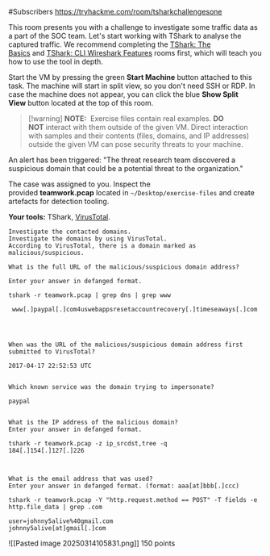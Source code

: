 
#Subscribers 
https://tryhackme.com/room/tsharkchallengesone


This room presents you with a challenge to investigate some traffic data as a part of the SOC team. Let's start working with TShark to analyse the captured traffic. We recommend completing the [TShark: The Basics](https://tryhackme.com/room/tsharkthebasics) and [TShark: CLI Wireshark Features](https://tryhackme.com/room/tsharkcliwiresharkfeatures) rooms first, which will teach you how to use the tool in depth. 

Start the VM by pressing the green **Start Machine** button attached to this task. The machine will start in split view, so you don't need SSH or RDP. In case the machine does not appear, you can click the blue **Show Split View** button located at the top of this room.  

>[!warning] **NOTE:** 
>Exercise files contain real examples. **DO NOT** interact with them outside of the given VM. Direct interaction with samples and their contents (files, domains, and IP addresses) outside the given VM can pose security threats to your machine.

An alert has been triggered: "The threat research team discovered a suspicious domain that could be a potential threat to the organization."

The case was assigned to you. Inspect the provided **teamwork.pcap** located in `~/Desktop/exercise-files` and create artefacts for detection tooling.

**Your tools:** TShark, [VirusTotal](https://www.virustotal.com/gui/home/upload).

```
Investigate the contacted domains.  
Investigate the domains by using VirusTotal.  
According to VirusTotal, there is a domain marked as malicious/suspicious.  
  
What is the full URL of the malicious/suspicious domain address?

Enter your answer in defanged format.

tshark -r teamwork.pcap | grep dns | grep www

 www[.]paypal[.]com4uswebappsresetaccountrecovery[.]timeseaways[.]com 




When was the URL of the malicious/suspicious domain address first submitted to VirusTotal?

2017-04-17 22:52:53 UTC


Which known service was the domain trying to impersonate?

paypal


What is the IP address of the malicious domain?
Enter your answer in defanged format.

tshark -r teamwork.pcap -z ip_srcdst,tree -q
184[.]154[.]127[.]226



What is the email address that was used?
Enter your answer in defanged format. (format: aaa[at]bbb[.]ccc)

tshark -r teamwork.pcap -Y "http.request.method == POST" -T fields -e http.file_data | grep .com

user=johnny5alive%40gmail.com
johnny5alive[at]gmail[.]com

```

![[Pasted image 20250314105831.png]]
150 points


































